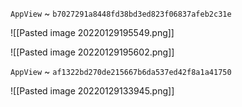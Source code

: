 `AppView` ~ `b7027291a8448fd38bd3ed823f06837afeb2c31e`

![[Pasted image 20220129195549.png]]

![[Pasted image 20220129195602.png]]

`AppView` ~ `af1322bd270de215667b6da537ed42f8a1a41750`

![[Pasted image 20220129133945.png]]